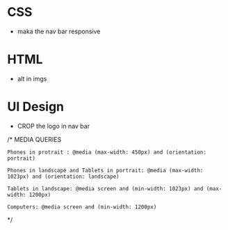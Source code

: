 # CSS
-   maka the nav bar responsive   

# HTML
-   alt in imgs

# UI Design
-   CROP the logo in nav bar


/* 
  MEDIA QUERIES

    Phones in protrait : @media (max-width: 450px) and (orientation: portrait)

    Phones in landscape and Tablets in portrait: @media (max-width: 1023px) and (orientation: landscape) 

    Tablets in landscape: @media screen and (min-width: 1023px) and (max-width: 1200px)

    Computers: @media screen and (min-width: 1200px)


  
  */